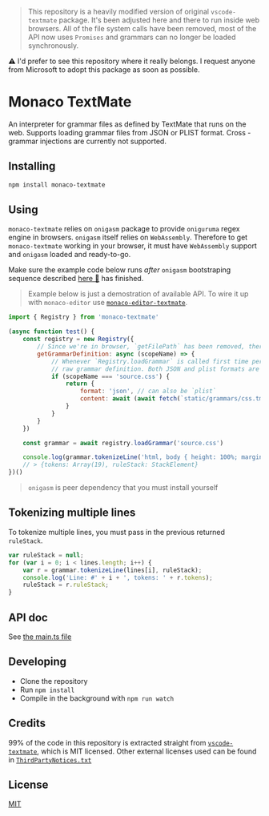 > This repository is a heavily modified version of original `vscode-textmate` package. It's been adjusted here and there to run inside web browsers. All of the file system calls have been removed, most of the API now uses `Promises` and grammars can no longer be loaded synchronously.

⚠ I'd prefer to see this repository where it really belongs. I request anyone from Microsoft to adopt this package as soon as possible.

# Monaco TextMate

An interpreter for grammar files as defined by TextMate that runs on the web. Supports loading grammar files from JSON or PLIST format. Cross - grammar injections are currently not supported.

## Installing

```sh
npm install monaco-textmate
```

## Using

`monaco-textmate` relies on `onigasm` package to provide `oniguruma` regex engine in browsers. `onigasm` itself relies on `WebAssembly`. Therefore to
get `monaco-textmate` working in your browser, it must have `WebAssembly` support and `onigasm` loaded and ready-to-go.

Make sure the example code below runs *after* `onigasm` bootstraping sequence described [here 🔗](https://www.npmjs.com/package/onigasm#light-it-up) has finished.

> Example below is just a demostration of available API. To wire it up with `monaco-editor` use [`monaco-editor-textmate`](https://github.com/NeekSandhu/monaco-editor-textmate).

```javascript
import { Registry } from 'monaco-textmate'

(async function test() {
    const registry = new Registry({
        // Since we're in browser, `getFilePath` has been removed, therefore you must provide `getGrammarDefinition` hook for things to work
        getGrammarDefinition: async (scopeName) => {
            // Whenever `Registry.loadGrammar` is called first time per scope name, this function will be called asking you to provide
            // raw grammar definition. Both JSON and plist formats are accepted.
            if (scopeName === 'source.css') {
                return {
                    format: 'json', // can also be `plist`
                    content: await (await fetch(`static/grammars/css.tmGrammar.json`)).text() // must be a string (i.e not a JSON object)
                }
            }
        }
    })

    const grammar = await registry.loadGrammar('source.css')

    console.log(grammar.tokenizeLine('html, body { height: 100%; margin: 0 }'))
    // > {tokens: Array(19), ruleStack: StackElement}
})()

```

> `onigasm` is peer dependency that you must install yourself

## Tokenizing multiple lines

To tokenize multiple lines, you must pass in the previous returned `ruleStack`.

```javascript
var ruleStack = null;
for (var i = 0; i < lines.length; i++) {
	var r = grammar.tokenizeLine(lines[i], ruleStack);
	console.log('Line: #' + i + ', tokens: ' + r.tokens);
	ruleStack = r.ruleStack;
}
```

## API doc

See [the main.ts file](./src/main.ts)

## Developing

* Clone the repository
* Run `npm install`
* Compile in the background with `npm run watch`

## Credits
99% of the code in this repository is extracted straight from [`vscode-textmate`](https://github.com/Microsoft/vscode-textmate), which is MIT licensed.
Other external licenses used can be found in [`ThirdPartyNotices.txt`](https://github.com/NeekSandhu/monaco-textmate/blob/master/ThirdPartyNotices.txt)

## License
[MIT](https://github.com/Microsoft/vscode-textmate/blob/master/LICENSE.md)
